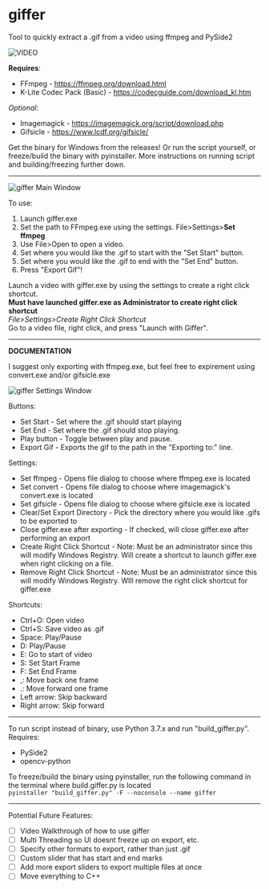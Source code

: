 # giffer
Tool to quickly extract a .gif from a video using ffmpeg and PySide2

![VIDEO](https://media.giphy.com/media/xMcA6GZptd9aT5LOxx/giphy.gif)

**Requires**:  
* FFmpeg - https://ffmpeg.org/download.html
* K-Lite Codec Pack (Basic) - https://codecguide.com/download_kl.htm

*Optional*:  
* Imagemagick - https://imagemagick.org/script/download.php
* Gifsicle - https://www.lcdf.org/gifsicle/

Get the binary for Windows from the releases! Or run the script yourself, or freeze/build the binary with pyinstaller. More instructions on running script and building/freezing further down.

-------------------------------------------------------------

![giffer Main Window](https://i.imgur.com/ZJpjCIW.png)

To use:
1. Launch giffer.exe
1. Set the path to FFmpeg.exe using the settings. File>Settings>**Set ffmpeg**
1. Use File>Open to open a video.
1. Set where you would like the .gif to start with the "Set Start" button.
1. Set where you would like the .gif to end with the "Set End" button.
1. Press "Export Gif"!

Launch a video with giffer.exe by using the settings to create a right click shortcut.  
**Must have launched giffer.exe as Administrator to create right click shortcut**  
*File>Settings>Create Right Click Shortcut*  
Go to a video file, right click, and press "Launch with Giffer".

--------------------------------------------------------------

**DOCUMENTATION**

I suggest only exporting with ffmpeg.exe, but feel free to expirement using convert.exe and/or gifsicle.exe

![giffer Settings Window](https://i.imgur.com/olKRV2L.png)

Buttons:
* Set Start - Set where the .gif should start playing
* Set End - Set where the .gif should stop playing.
* Play button - Toggle between play and pause.
* Export Gif - Exports the gif to the path in the "Exporting to:" line.

Settings:  
* Set ffmpeg - Opens file dialog to choose where ffmpeg.exe is located
* Set convert - Opens file dialog to choose where imagemagick's convert.exe is located
* Set gifsicle - Opens file dialog to choose where gifsicle.exe is located
* Clear/Set Export Directory - Pick the directory where you would like .gifs to be exported to
* Close giffer.exe after exporting - If checked, will close giffer.exe after performing an export
* Create Right Click Shortcut - Note: Must be an administrator since this will modify Windows Registry. Will create a shortcut to launch giffer.exe when right clicking on a file.
* Remove Right Click Shortcut - Note: Must be an administrator since this will modify Windows Registry. WIll remove the right click shortcut for giffer.exe

Shortcuts:  
* Ctrl+O: Open video
* Ctrl+S: Save video as .gif
* Space: Play/Pause
* D: Play/Pause
* E: Go to start of video
* S: Set Start Frame
* F: Set End Frame
* ,: Move back one frame
* .: Move forward one frame
* Left arrow: Skip backward
* Right arrow: Skip forward

---------------------------------------------------------------

To run script instead of binary, use Python 3.7.x and run "build_giffer.py".  
Requires:  
* PySide2
* opencv-python

To freeze/build the binary using pyinstaller, run the following command in the terminal where build.giffer.py is located  
```pyinstaller "build_giffer.py" -F --noconsole --name giffer```

----------------------------------------------------------------

Potential Future Features:
- [ ] Video Walkthrough of how to use giffer
- [ ] Multi Threading so UI doesnt freeze up on export, etc.
- [ ] Specify other formats to export, rather than just .gif
- [ ] Custom slider that has start and end marks
- [ ] Add more export sliders to export multiple files at once
- [ ] Move everything to C++
